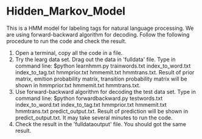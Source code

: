 # Hidden_Markov_Model
This is a HMM model for labeling tags for natural language processing. We are using forward-backward algorithm for decoding. Follow the following procedure to run the code and check the result.
1. Open a terminal, copy all the code in a file.
2. Try the learg data set. Drag out the data in 'fulldata' file. Type in command line: $python learnhmm.py trainwords.txt index_to_word.txt index_to_tag.txt hmmprior.txt hmmemit.txt hmmtrans.txt. Result of prior matrix, emition probability matrix, transition probability matrix will be shown in hmmprior.txt hmmemit.txt hmmtrans.txt.
3. Use forward-backward algorithm for decoding the test data set. Type in command line: $python forwardbackward.py testwords.txt index_to_word.txt index_to_tag.txt hmmprior.txt hmmemit.txt hmmtrans.txt predict_output.txt. Result of prediction will be shown in predict_output.txt. It may take several minutes to run the code.
4. Check the result in the 'fulldataoutput' file. You should got the same result.

